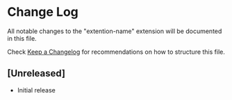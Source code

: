 # Change Log

All notable changes to the "extention-name" extension will be documented in this file.

Check [Keep a Changelog](http://keepachangelog.com/) for recommendations on how to structure this file.

## [Unreleased]

- Initial release